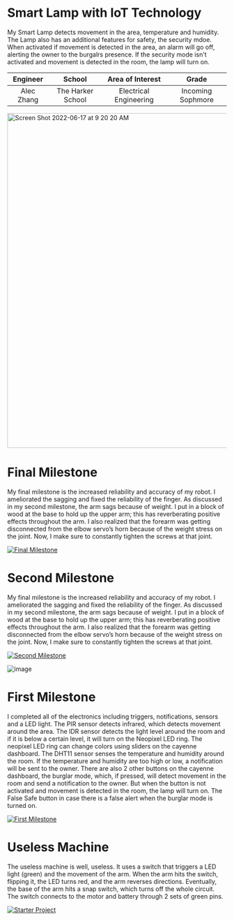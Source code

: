 ﻿# Smart Lamp with IoT Technology
My Smart Lamp detects movement in the area, temperature and humidity. The Lamp also has an additional features for safety, the security mdoe. When activated if movement is detected in the area, an alarm will go off, alerting the owner to the burgalrs presence. If the security mode isn't activated and movement is detected in the room, the lamp will turn on.

| **Engineer** | **School** | **Area of Interest** | **Grade** |
|:--:|:--:|:--:|:--:|
| Alec Zhang | The Harker School | Electrical Engineering | Incoming Sophmore

<img width="767" alt="Screen Shot 2022-06-17 at 9 20 20 AM" src="https://user-images.githubusercontent.com/107577299/174337803-5cfe6110-a3b2-4814-a6ca-9fb8a80d731d.png">


  
# Final Milestone
My final milestone is the increased reliability and accuracy of my robot. I ameliorated the sagging and fixed the reliability of the finger. As discussed in my second milestone, the arm sags because of weight. I put in a block of wood at the base to hold up the upper arm; this has reverberating positive effects throughout the arm. I also realized that the forearm was getting disconnected from the elbow servo’s horn because of the weight stress on the joint. Now, I make sure to constantly tighten the screws at that joint. 

[![Final Milestone](https://res.cloudinary.com/marcomontalbano/image/upload/v1612573869/video_to_markdown/images/youtube--F7M7imOVGug-c05b58ac6eb4c4700831b2b3070cd403.jpg )](https://www.youtube.com/watch?v=F7M7imOVGug&feature=emb_logo "Final Milestone")

# Second Milestone
My final milestone is the increased reliability and accuracy of my robot. I ameliorated the sagging and fixed the reliability of the finger. As discussed in my second milestone, the arm sags because of weight. I put in a block of wood at the base to hold up the upper arm; this has reverberating positive effects throughout the arm. I also realized that the forearm was getting disconnected from the elbow servo’s horn because of the weight stress on the joint. Now, I make sure to constantly tighten the screws at that joint.

[![Second Milestone](https://res.cloudinary.com/marcomontalbano/image/upload/v1612574014/video_to_markdown/images/youtube--y3VAmNlER5Y-c05b58ac6eb4c4700831b2b3070cd403.jpg)](https://www.youtube.com/watch?v=y3VAmNlER5Y&feature=emb_logo "Second Milestone")

![image](https://content.instructables.com/ORIG/F8H/HNQL/J8QGDILR/F8HHNQLJ8QGDILR.png)


# First Milestone
I completed all of the electronics including triggers, notifications, sensors and a LED light. The PIR sensor detects infrared, which detects movement around the area. The IDR sensor detects the light level around the room and if it is below a certain level, it will turn on the Neopixel LED ring. The neopixel LED ring can change colors using sliders on the cayenne dashboard. The DHT11 sensor senses the temperature and humidity around the room. If the temperature and humidity are too high or low, a notification will be sent to the owner. There are also 2 other buttons on the cayenne dashboard, the burglar mode, which, if pressed, will detect movement in the room and send a notification to the owner. But when the button is not activated and movement is detected in the room, the lamp will turn on. The False Safe button in case there is a false alert when the burglar mode is turned on. 

[![First Milestone](https://i3.ytimg.com/vi/BQ9KYhZLy0E/maxresdefault.jpg)](https://www.youtube.com/watch?v=BQ9KYhZLy0E)


# Useless Machine

The useless machine is well, useless. It uses a switch that triggers a LED light (green) and the movement of the arm. When the arm hits the switch, flipping it, the LED turns red, and the arm reverses directions. Eventually, the base of the arm hits a snap switch, which turns off the whole circuit. The switch connects to the motor and battery through 2 sets of green pins.

[![Starter Project](https://i3.ytimg.com/vi/BQ9KYhZLy0E/maxresdefault.jpg)](https://www.youtube.com/watch?v=BQ9KYhZLy0E)

